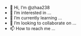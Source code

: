 - 👋 Hi, I’m @zhaa238
- 👀 I’m interested in ...
- 🌱 I’m currently learning ...
- 💞️ I’m looking to collaborate on ...
- 📫 How to reach me ...

<!---
zhaa238/zhaa238 is a ✨ special ✨ repository because its `README.md` (this file) appears on your GitHub profile.
You can click the Preview link to take a look at your changes.
--->
